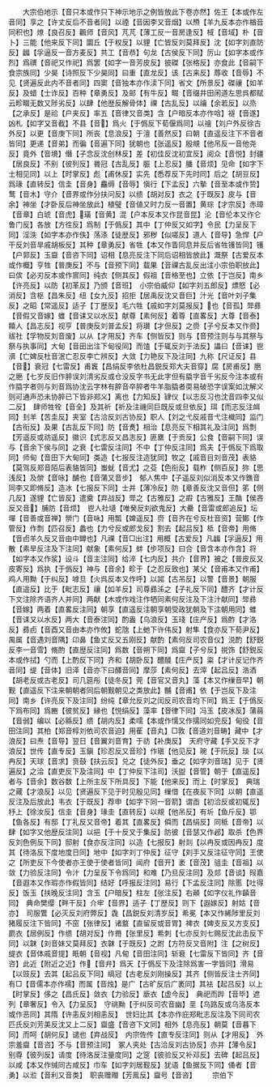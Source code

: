 <!-- { "loadSidebar": true } -->
　　大宗伯地示【音只本或作只下神示地示之例皆放此下卷亦然】佐王【本或作左音同】享之【许丈反后不音者同】以禋【音因李又音烟】以槱【羊九反本亦作楢音同积也】燎【良召反】飌师【音风】芃芃【薄工反一音房逢反】棫【音域】朴【音卜】三能【他来反下同】圜丘【于权反】以貍【亡皆反刘莫拜反】沈【如字刘直防反】疈【孚逼反一音方麦反】共工【音恭】句龙【古侯反下同】厉山【如字本或作烈】爲禩【音祀又作祀】爲罢【如字一音芳皮反】披磔【张格反】亦食此【音嗣下食宗族同】少昊【诗照反下少昊同】曰重【直龙反】该【古来反】蓐收【音辱】不见【贤遍反此内不音者同】四窦【音独本亦作渎下同】省文【所景反】磔禳【如羊反】及蜡【士诈反】百种【章勇反】及邮【有牛反】畷【音缀井田闲道左思呉都赋云畛畷无数又陟劣反】以肆【他歴反解骨体】祼【古乱反】以禴【余若反】以烝【之承反】是祫【户夹反】率五【音律又音类】含【户暗反本亦作唅】襚【音遂】凶札【如字又音截】不县【音】爲火【于僞反下荀偃爲同】以禬【刘户外反徐古外反】以更【音庚下同】所丧【息浪反】于澶【善然反】曰朝【直遥反注下不音者皆同】更递【音弟】而徧【音遍下同】犹朝也【张遥反】殷覜【他吊反一音他尧反】竟外【音境】僭【子念反沈创林反】差【初佳反沈初宜反】阅众【音悦】封疆【居良反】不别【彼列反】昬冠【古乱反】脤【上忍反】膰【音烦】见命【如字下士相见同】以上【时掌反】彪【甫休反】实先【悉荐反下先时同】后之【胡豆反】爲瑑【直转反】信圭【音身】麤缛【音辱】愼行【下孟反】六摰【音至本或作贽】鹜【音木】守介【音界或作分扶问反】以缋【胡对反】衣之【于既反】皮与【音余】神坐【才卧反后神坐放此】植璧【音値又时力反一音置】黄琮【才宗反】赤璋【音章】白琥【音虎】璜【音黄】混【户本反本又作昆音昆】沦【音伦本又作仑鲁门反】各放【方徃反】爲制【于僞反】其中【丁仲反又如字】令民【力呈反下同】淫泆【如字本亦作佚】荡涤【徒歴反】邪秽【似嗟反】道人【音导】急悍【户干反刘音旱戚胡板反】其种【章勇反】省牲【本又作眚同息井反后省牲镬皆同】镬【户郭反】玉齍【音咨下同】诏相【息亮反注下同后诏相皆放此】溉祭【古爱反本或作概】亨牲【普庚反】不与【音预下同】载果【音祼古乱反出注小宗伯职放此】曰傧【必刃反本或作賔同】纯衣【侧其反】假祖【音格至也】立依【于岂反】南乡【许亮反】以防【初革反】乃颁【音班】　小宗伯威仰【如字刘五郎反】熛怒【必消反】含枢【昌朱反】纽【女九反】招拒【居禹反沈又音巨】汁光【音叶刘子集反】之昭【常遥反】适子【丁歴反】毛六牲【戚如字刘莫报反】也【音孤】斝彞【音假又音嫁】蜼【音诔又以水反】献尊【素何反】着尊【直畧反】大尊【音泰】饎人【昌志反】视亨【普庚反刘普孟反】将瓉【才但反】之赍【子兮反本又作赍】祓社【孚物反刘音废】以从【才用反】齐车【侧皆反】则与【音预注则与与其祭与祭与执事同】大甸【音田出注下甸役同】而馌【于辄反刘于法反】讄曰【音诔】鬯渳【亡婢反杜音泯亡忍反李亡辨反】大敛【力艳反下及注同】九称【尺证反】县【音】衰冠【七雷反】甫竁【昌绢反李依杜昌鋭反郑大夫音穿】腐【房甫反】脃之脃【七岁反旧作脺误刘清劣反或仓没反字书无此字但有膬字音千劣反今注本或有作膬字者则与刘音爲协沈云字林有脺音卒脺者牛羊脂膬者耎易破恐字误案如沈解义则可通声恐未协脺已下皆非郑义】离也【力知反】肄仪【以志反习也沈音四李又似二反】　肆师牲牷【音全】及其祈【祈及注禨同巨既反或旦依反】珥【而志反注衈同】刲羊【苦圭反】夹室【古洽反刘古协反】职人【刘之弋反戚音弋注樴同】监门【古衔反】及果【古乱反下同】防【音煑】相治【息亮反下相其礼及注同】爲剽【芳遥反或祊遥反】徽识【式志反又昌志反】匪罋【于贡反】公食【音嗣下同】误与【音余下侯与同】之衰【七雷反注同】不中【丁仲反注同】爲夫【于僞反下爲取同】师甸【音田下大甸同】类造【七报反注造犹同】牧之【戚音目刘音茂】表貉【莫驾反郑音陌后表貉皆同】蚩蚘【音尤】之芟【色衔反】载柞【侧百反】狝【思浅反】及禜【音咏】酺也【音蒲又音步】　郁人焦中【子遥反刘似消反本又作鐎音同李又即脩反】造冰【七报反下同】士并【薄冷反】防【章善反沈又音但】笫【侧几反】遂貍【亡皆反】遣奠【弃战反】斝之【古雅反】之嘏【古雅反】王酳【侯吝反又音】脯防【音烦】　鬯人社壝【唯癸反刘欲鬼反】大罍【音雷或郎追反】坛墠【音善或音禅】禜门【音咏】用瓢【婢遥反】赍【音齐在兮反杜音资】营鄼【作管反】作剽【匹召反】蠡也【力兮反或郎戈反】割去【起吕反】柢【音帝】用脩【音卣羊久反又音由中罇也】凡祼【音□出注】用概【古爱反】凡疈【孚逼反】用散【素旱反注及下注同】献象【素何反】蚌【步项反】曰合【音含本亦作含】将【如字本又作浆】设斗【音主注同】给淬【七内反】共介【音界】被之【普皮反又皮寄反】爲执【于僞反】神与【音余】畛于【之忍反致也】某父【音甫本又作甫】　鸡人用黝【于纠反】嘑旦【火呉反本又作呼】以嘂【古吊反】以警【音景】朝服【直遥反】比于【毗志反】禳【如羊反】司尊彞泲之【子礼反下同】醴齐【才计反下文注除齐语齐人并同】两献【木或作戏注作牺同素何反注及下注汁献同】斝彞【音嫁】两着【直畧反注同】朝享【直遥反注朝享朝受政犹朝及下注朝用同】蜼【音诔又以水反】两大【音泰注同】酌盎【乌浪反】玉琖【庄产反】爲酢【才洛反】彞卣【音酉又音由本亦作攸】蛇虺【上虵下许伟反】射隼【食亦反下荀尹反】禺属【音遇刘音隅】卬鼻【鱼丈反又五刚反】献酌【素何反司农音仪】涚酌【舒鋭反李一音雪】脩酌【直歴反注同】爲数【音朔下同】爲齍【子兮反】捝饰【舒鋭反本或作拭】勺而【上酌反下同】齐和【胡卧反】醴醆【庄产反】粢【才计反记作齐音同】缇【音体】旧泽【音亦下曰醳音同】摩莎【素何反】去滓【起吕反】浩酒【胡老反或古老反】司几筵彤【徒冬反】莞【音官又音丸】藻【本又作缫音早】朝觐【直遥反下注来朝朝者同后朝觐朝见之类放此】黼【音甫】依【于岂反下及注同】南乡【许亮反下及注同】纷纯【章允反刘之闰反司农音均下同】爲王【于僞反下爲布同】爲豳【彼贫反】縁也【悦绢反】藻率【音律下同】冯玉【皮冰反】蒲蒻【音弱】编以【必緜反】缋【胡内反】柔嚅【本或作懦又作擩同如兖反】甸役【音田注同】其柏【郑音椁刘依司农音迫】用萑【音丸】□敦【音道刘音畴】藏中【才浪反】曰焘【音导】翌日【音翼刘音育】于祊【补庚反】　天府守藏【手又反下才浪反】世传【直专反】玉鎭【珍忍反又音珍】作瑱【他见反】琬【于阮反】琰【以冉反】天球【音求】贲鼓【扶云反】兑之【徒外反】垂之【如字刘音瑞】见于【贤遍反】之洽【直吏反下及注同】中【丁仲反下注司】沃盥【音管】朝于【直遥反】者与【音余】数谷数【上所主反下所具反】下能【他来反】而上【时掌反】　典瑞之藏【才浪反】以见【贤遍反下见于时见殷见同】缫借【在夜反下同】以朝【直遥反注及后放此】韦衣【于既反】荐申【如字下同一音箭】谓臿【初洽反或初辄反】杼上【徐汝反】信圭【音身】瑑圭【直转反】以覜【他吊反】有圻【鱼斤反】鄂【鱼各反】有邸【丁礼反又音帝】着其【直畧反】僢而【昌绢反】同柢【音帝】以肆【如字又他歴反注同】以挹【于十反又于集反】防彼【音瑟又作邲】取杀【色界反刘色例反下同】邸射【食亦反注同】以造【七报反】射剡【以冉反或因冉反】度其【待洛反下度地度日同】地中【如字刘丁仲反】征守【刘手又反注征守同】王使之【所吏反下今使者亦王使于使者皆同】闿府【音开】袤【音茂】驵圭【音祖】以敛【力验反注同】令汁【力呈反下令爲同】和难【乃旦反注同】及郯【音谈】叚嘉【音遐本又作瑕亦作假皆同】结好【呼报反注同】易行【下孟反注同】除慝【吐得反】饭玉【扶晚反注同】含玉【户暗反】柱左【张注反】右顚【如字仪礼作齻音同】　典命樊缨【畔干反】介牢【音界】适子【丁歴反】则下【遐嫁反】射姑【音亦】　司服鷩【必灭反刘府弊反】毳【昌鋭反刘清岁反】希冕【本又作絺陟里反刘猪履反注下皆同】不窋【张律反】诸盩【直留反或音胃】裨衣【婢支反又方支反】罽衣【居例反】作缋【胡对反】作黹【张里反】希刺【七亦反刘七赐反沈此击反下同】以韎【刘音妹又莫拜反】衣韎【于既反】之跗【方符反又音附】注【之树反】缇衣【音体戚音提】眂朝【音视】凡甸【音田注同】斩衰【七雷反下皆同】齐【音咨】此近【附近之近】作【音弁】爲天【于僞反下及注除爲害一字皆同】滑易【以豉反】去其【起吕反下同】缟冠【古老反刘刚操反】其齐【侧皆反注士齐同】有□【音儒本亦作襦】而属【音烛】是广【古旷反后广袤同】其袪【起吕反】以上【时掌反】侈之【昌氏反】敛衣【力验反】廞衣【虚今反】　典祀而跸【音毕】遮列【章奢反】令入【力呈反】　守祧黝【于纠反司农音幽】垩【乌路反或乌洛反本或作恶同】其隋【许恚反刘相恚反】　世妇比其【本亦作庇郑毗志反注及下同司农匹氏反刘芳美反沈又上二反】齍盛【音咨下文同】相外【息亮反】朝莫【音暮下同】而呵【胡何反】谴也【弃战反】　内宗佐传【直专反注同】则从【才用反】　外宗羞齍【音咨】不与【音预注同】　冢人夹处【古洽反刘古协反】亦并【薄令反】别尊【彼列反】请度【待洛反注量度同】之窆【彼验反又补邓反】去碑【起吕反】以咸【本又作缄同古咸反】巾车【如字刘居觐反】犹语【鱼据反下同】俑者【音勇】以涖【音利又音类】　职丧赠赗【芳鳯反】齍号【音咨】
　　宗伯下
